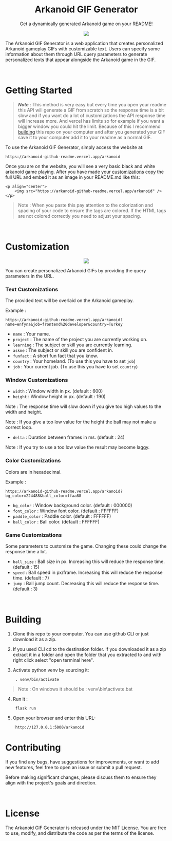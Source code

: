 <h1 align="center">
	Arkanoid GIF Generator
</h1>

<p align="center">
	Get a dynamically generated Arkanoid game on your README!
</p>

<p align="center">
	<img src="https://github.com/enfyna/arkanoid-github-readme/assets/91965312/18b304e9-fd04-47d0-8199-e079d393575e" />
</p>

<p align="center">

The Arkanoid GIF Generator is a web application that creates personalized Arkanoid gameplay GIFs with customizable text. Users can specify some information about them through URL query parameters to generate personalized texts that appear alongside the Arkanoid game in the GIF.

<br>

# Getting Started

> ***Note*** : This method is very easy but every time you open your readme this API will generate a GIF from scratch so the response time is a bit slow and if you want do a lot of customizations the API response time will increase more. And vercel has limits so for example if you want a bigger window you could hit the limit. Because of this I recommend [building](#building) this repo on your computer and after you generated your GIF save it to your computer add it to your readme as a normal GIF.

To use the Arkanoid GIF Generator, simply access the website at:

	https://arkanoid-github-readme.vercel.app/arkanoid

Once you are on the website, you will see a very basic black and white arkanoid game playing.
After you have made your [customizations](#customization) copy the full URL and embed it as an image in your README.md like this:

	<p align="center">
		<img src="https://arkanoid-github-readme.vercel.app/arkanoid" />
	</p>

> Note : When you paste this pay attention to the colorization and spacing of your code to ensure the tags are colored. If the HTML tags are not colored correctly you need to adjust your spacing.

<br>

# Customization

<p align="center">
	<img src="https://github.com/enfyna/arkanoid-github-readme/assets/91965312/0f39f4b5-b4d2-4450-bf9e-43df0e6c9d70" />
</p>

You can create personalized Arkanoid GIFs by providing the query parameters in the URL.

### Text Customizations

The provided text will be overlaid on the Arkanoid gameplay.

Example :

	https://arkanoid-github-readme.vercel.app/arkanoid?name=enfyna&job=frontend%20developer&country=Turkey

- `name` : Your name.
- `project` : The name of the project you are currently working on.
- `learning` : The subject or skill you are currently learning.
- `askme` : The subject or skill you are confident in.
- `funfact` : A short fun fact that you know.
- `country` : Your homeland. (To use this you have to set `job`)
- `job` : Your current job. (To use this you have to set `country`)


### Window Customizations

- `width` : Window width in px. (default : 600)
- `height` : Window height in px. (default : 190)

Note : The response time will slow down if you give too high values to the width and height.

Note : If you give a too low value for the height the ball may not make a correct loop.

- `delta` : Duration between frames in ms. (default : 24)

Note : If you try to use a too low value the result may become laggy.

### Color Customizations

Colors are in hexadecimal.

Example :

	https://arkanoid-github-readme.vercel.app/arkanoid?bg_color=224488&ball_color=ffaa88

- `bg_color` : Window background color. (default : 000000)
- `font_color` : Window font color. (default : FFFFFF)
- `paddle_color` : Paddle color. (default : FFFFFF)
- `ball_color` : Ball color. (default : FFFFFF)

### Game Customizations

Some parameters to customize the game. Changing these could change the response time a lot.  

- `ball_size` : Ball size in px. Increasing this will reduce the response time. (default : 15)
- `speed` : Ball speed in px/frame. Increasing this will reduce the response time. (default : 7)
- `jump` : Ball jump count. Decreasing this will reduce the response time. (default : 3)


<br>

# Building

1. Clone this repo to your computer. You can use github CLI or just download it as a zip.

2. If you used CLI cd to the destination folder. If you downloaded it as a zip extract it in a folder and open the folder that you extracted to and with right click select "open terminal here". 

3. Activate python venv by sourcing it:

		. venv/bin/activate

> Note : On windows it should be : venv\bin\activate.bat

4. Run it : 

		flask run

5. Open your browser and enter this URL:

		http://127.0.0.1:5000/arkanoid


# Contributing

If you find any bugs, have suggestions for improvements, or want to add new features, feel free to open an issue or submit a pull request.

Before making significant changes, please discuss them to ensure they align with the project's goals and direction.


<br>


# License

The Arkanoid GIF Generator is released under the MIT License. You are free to use, modify, and distribute the code as per the terms of the license.

</p>
